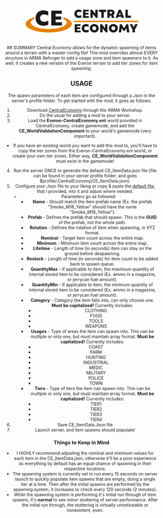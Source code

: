 <div align="center">
<picture>
  <source media="(prefers-color-scheme: dark)" width="400" srcset="https://github.com/CashewSan/Central-Economy/blob/main/.github/CE_Logo_Dark.png?raw=true">
  <source media="(prefers-color-scheme: light)" width="400" srcset="https://github.com/CashewSan/Central-Economy/blob/main/.github/CE_Logo_Light.png?raw=true">
  <img alt="Central Economy" width="400" src="https://github.com/CashewSan/Central-Economy/blob/main/.github/CE_Logo_Light.png?raw=true">
</picture>
<br/><br/>
## SUMMARY
Central Economy allows for the dynamic spawning of items around a terrain with a master config file!
This mod overrides almost EVERY structure in ARMA Reforger to add a usage zone and item spawners to it. As well, it creates a new version of the Everon terrain to add tier zones for item spawning.

## USAGE
The spawn parameters of each item are configured through a Json in the server's profile folder. To get started with the mod, it goes as follows:
1. Download [CentralEconomy](https://reforger.armaplatform.com/workshop/6265238BFD2AC936-CentralEconomy) through the ARMA Workshop.
2. Do the usual for adding a mod to your server.
3. Load the **Everon-CentralEconomy.ent** world provided in CentralEconomy, create gamemode, and add the **CE_WorldValidationComponent** to your world's gamemode (very important).
  - If you have an existing world you want to add this mod to, you'll have to copy the tier zones from the Everon-CentralEconomy.ent world, or create your own tier zones. Either way, **CE_WorldValidationComponent** must exist in the gamemode!
4. Run the server ONCE to generate the default CE_ItemData.json file (file can be found in your server profile folder, and goes $profile/.CentralEconomy/CE_ItemData.json).
5. Configure your Json file to your liking or copy & paste the [default file](CE_ItemData.json), that I provided, into it and adjust where needed.
   - Parameters go as followed:
     - **Name** - Should match the item prefab name (Ex. the prefab "Smoke_M18_Yellow" should have the name "Smoke_M18_Yellow").
     - **Prefab** - Defines the prefab that should spawn. This is the **GUID** of the prefab, not the whole path.
     - **Rotation** - Defines the rotation of item when spawning, in XYZ format.
     - **Nominal** - Target item count across the entire map.
     - **Minimum** - Minimum item count across the entire map.
     - **Lifetime** - Length of time (in seconds) item can stay on the ground before despawning.
     - **Restock** - Length of time (in seconds) for item count to be added back to spawn queue.
     - **QuantityMax** - If applicable to item, the maximum quantity of internal stored item to be considered (Ex. ammo in a magazine, or jerrycan fuel amount).
     - **QuantityMin** - If applicable to item, the minimum quantity of internal stored item to be considered (Ex. ammo in a magazine, or jerrycan fuel amount).
     - **Category** - Category the item falls into, can only choose one. **Must be capitalized!** Currently includes:
       - CLOTHING
       - FOOD
       - TOOLS
       - WEAPONS
     - **Usages** - Type of areas the item can spawn into. This can be multiple or only one, but must maintain array format. **Must be capitalized!** Currently includes:
       - COAST
       - FARM
       - HUNTING
       - INDUSTRIAL
       - MEDIC
       - MILITARY
       - POLICE
       - TOWN
     - **Tiers** - Type of tiers the item can spawn into. This can be multiple or only one, but must maintain array format. **Must be capitalized!** Currently includes:
       - TIER1
       - TIER2
       - TIER3
       - TIER4
6. Save CE_ItemData.Json file
7. Launch server, and item spawns should populate!

### Things to Keep in Mind
- I *HIGHLY* recommend adjusting the nominal and minimum values for each item in the CE_ItemData.json, otherwise it'll be a poor experience as everything by default has an equal chance of spawning in their respective locations.
- The spawning system is currently set to run every 15 seconds on server launch to quickly populate item spawns that are empty, doing a single tier at a time. Then after the initial spawns are performed by the spawning system, it increases to check every 120 seconds (2 minutes).
- While the spawning system is performing it's initial run through of item spawns, it's **normal** to see minor stuttering of server performance. After the initial run through, the stuttering is virtually unnoticeable or nonexistent, even.
